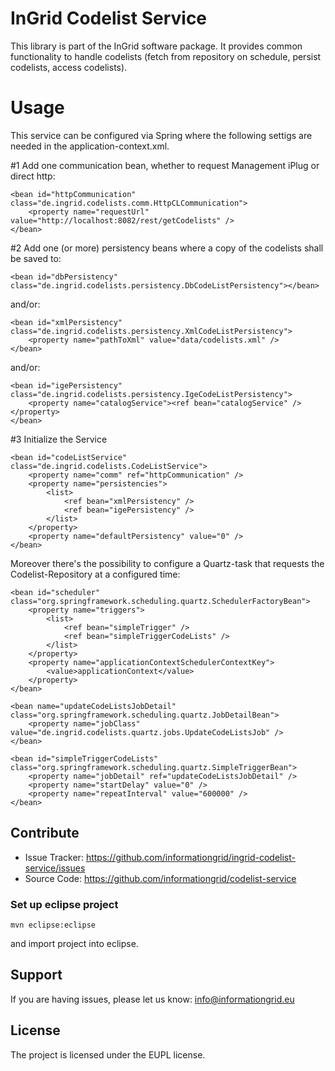 InGrid Codelist Service
=========

This library is part of the InGrid software package. It provides common functionality to handle codelists (fetch from repository on schedule, persist codelists, access codelists).

Usage
=========
This service can be configured via Spring where the following settigs are needed in the application-context.xml.

\#1 Add one communication bean, whether to request Management iPlug or direct http:

    <bean id="httpCommunication" class="de.ingrid.codelists.comm.HttpCLCommunication">
        <property name="requestUrl" value="http://localhost:8082/rest/getCodelists" />
    </bean>

\#2 Add one (or more) persistency beans where a copy of the codelists shall be saved to:

    <bean id="dbPersistency" class="de.ingrid.codelists.persistency.DbCodeListPersistency"></bean>

and/or:

    <bean id="xmlPersistency" class="de.ingrid.codelists.persistency.XmlCodeListPersistency">
        <property name="pathToXml" value="data/codelists.xml" />    
    </bean>

and/or:

    <bean id="igePersistency" class="de.ingrid.codelists.persistency.IgeCodeListPersistency">
        <property name="catalogService"><ref bean="catalogService" /></property>    
    </bean>

\#3 Initialize the Service

    <bean id="codeListService" class="de.ingrid.codelists.CodeListService">
        <property name="comm" ref="httpCommunication" />
        <property name="persistencies">
            <list>
                <ref bean="xmlPersistency" />
                <ref bean="igePersistency" />
            </list>
        </property>
        <property name="defaultPersistency" value="0" />
    </bean>

Moreover there's the possibility to configure a Quartz-task that requests the Codelist-Repository at a configured time:

    <bean id="scheduler" class="org.springframework.scheduling.quartz.SchedulerFactoryBean">
        <property name="triggers">
            <list>
                <ref bean="simpleTrigger" />
                <ref bean="simpleTriggerCodeLists" />
            </list>
        </property>
        <property name="applicationContextSchedulerContextKey">  
            <value>applicationContext</value>  
        </property> 
    </bean>

    <bean name="updateCodeListsJobDetail" class="org.springframework.scheduling.quartz.JobDetailBean">
        <property name="jobClass" value="de.ingrid.codelists.quartz.jobs.UpdateCodeListsJob" />
    </bean>

    <bean id="simpleTriggerCodeLists" class="org.springframework.scheduling.quartz.SimpleTriggerBean">
        <property name="jobDetail" ref="updateCodeListsJobDetail" />
        <property name="startDelay" value="0" />
        <property name="repeatInterval" value="600000" />
    </bean>

Contribute
----------

- Issue Tracker: https://github.com/informationgrid/ingrid-codelist-service/issues
- Source Code: https://github.com/informationgrid/codelist-service
 
### Set up eclipse project

```
mvn eclipse:eclipse
```

and import project into eclipse.

Support
-------

If you are having issues, please let us know: info@informationgrid.eu

License
-------

The project is licensed under the EUPL license.
